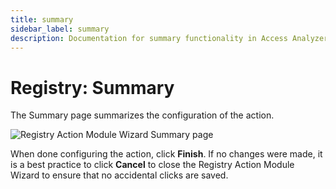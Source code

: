 ```yaml
---
title: summary
sidebar_label: summary
description: Documentation for summary functionality in Access Analyzer including configuration and usage information.
---
```


# Registry: Summary

The Summary page summarizes the configuration of the action.

![Registry Action Module Wizard Summary page](/img/product_docs/accessanalyzer/admin/datacollector/adinventory/summary.webp)

When done configuring the action, click **Finish**. If no changes were made, it is a best practice
to click **Cancel** to close the Registry Action Module Wizard to ensure that no accidental clicks
are saved.

